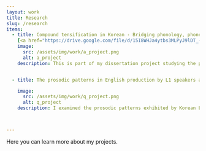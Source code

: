 ```yaml
---
layout: work
title: Research
slug: /research
items:
  - title: Compound tensification in Korean - Bridging phonology, phonetics, and morphology
    [<a href="https://drive.google.com/file/d/15I8WHJa4ytbs3MLPyJ9lDT_-CvffA00A/view?usp=drive_link">proceeding paper on the corpus study</a>]
    image:
      src: /assets/img/work/a_project.png
      alt: a_project
    description: This is part of my dissertation project studying the phonetic realization of a morpho-phonological process in Korean called sai-sios, or compound tensification. It causes a plain obstruent in the initial position of the second noun to become tense in a noun + noun compound. Compound tensification is interesting since it's not entirely predictable when it occurs and what happens to the pronunciations when it does. I examined corpus data to answer questions of how compound tensification is manifested in actual speech and whether there is a categorical distinction between tense stops derived from compound tensification and underlying plain and tense stops, as described in the traditional literature. Currently, I'm working on publishing results from a production experiment and running a perception experiment.


  - title: The prosodic patterns in English production by L1 speakers and Korean L2 speakers of English [<a href="https://drive.google.com/file/d/11omcu9aEJOyL-MwxhG5x6uwLZJ9wDYQO/view?usp=sharing">abstract</a>]

    image:
      src: /assets/img/work/q_project.png
      alt: q_project
    description: I examined the prosodic patterns exhibited by Korean L2 speakers of English compared to English L1 speakers. Since Korean and English are prosodically distinct languages, I expected unique patterns to arise for Korean L2 speakers from L1 influence. Specifically, I hypothesized that the difference would stem from a Korean prosodic property in which phrase edges are highly prominent. This hypothesis is supported by the result that shows that L2 speakers are more consistently affected by boundary effects. It further indicates that specific prosodic characteristics of L1 shape the realization of L2 speech, which helps us understand why L2 speech sounds distinct from L1 systematically.



---
```

Here you can learn more about my projects.
<br />
<br />
